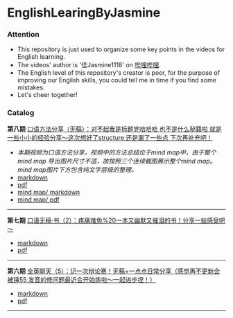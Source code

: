 # EnglishLearingByJasmine



### Attention
- This repository is just used to organize some key points in the videos for English learning.
- The videos' author is '佳Jasmine1118' on [哔哩哔哩](bilibili.com).
- The English level of this repository's creator is poor, for the purpose of improving our English skills, you could tell me in time if you find some mistakes.
- Let's cheer together!



### Catalog



**第八期**  [口语方法分享（无稿）：对不起我是标题党哈哈哈 也不是什么秘籍啦 就是一些小小的经验分享～这次想好了structure 还是漏了一些点 下次再补充吧！](https://www.bilibili.com/video/BV1nS4y1a7V5?share_source=copy_web)
- *本期视频为口语方法分享，视频中的方法总结位于mind map中，由于整个mind map 导出图片尺寸不适，故按照三个连续截图展示整个mind map。mind map图片下方包含纯文字层级的整理。*
- [markdown](口语方法分享（无稿）：对不起我是标题党哈哈哈%20也不是什么秘籍啦%20就是一些小小的经验分享～这次想好了structure%20还是漏了一些点%20下次再补充吧！.md)
- [pdf](口语方法分享（无稿）：对不起我是标题党哈哈哈%20也不是什么秘籍啦%20就是一些小小的经验分享～这次想好了structure%20还是漏了一些点%20下次再补充吧！.pdf)
- [mind map/ markdown](OralEnglishPractice.md)
- [mind map/ pdf](OralEnglishPractice.pdf)
---



**第七期**  [口语无稿·书（2）：疼痛难免%20一本又幽默又催泪的书！分享一些感受吧～](https://www.bilibili.com/video/BV1XL4y1G7ae?share_source=copy_web)
- [markdown](口语无稿·书（2）：疼痛难免%20一本又幽默又催泪的书！分享一些感受吧～.md)   
- [pdf](口语无稿·书（2）：疼痛难免%20一本又幽默又催泪的书！分享一些感受吧～.pdf)
---



**第六期**  [全英聊天（5）：记一次辩论赛！无稿+一点点日常分享（感觉再不更新会被锤55 发音的修问题最近会开始练啦～一起进步捏！）](https://www.bilibili.com/video/BV1EL4y1L7xP?share_source=copy_web) 
- [markdown](全英聊天（5）：记一次辩论赛！无稿+一点点日常分享（感觉再不更新会被锤55%20发音的修问题最近会开始练啦～一起进步捏！）.md)
- [pdf](全英聊天（5）：记一次辩论赛！无稿+一点点日常分享（感觉再不更新会被锤55%20发音的修问题最近会开始练啦～一起进步捏！）.pdf)
---





